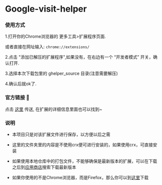 # Google-visit-helper


### 使用方式
1.打开你的Chrome浏览器的 更多工具>扩展程序页面.

或者直接在网址输入: `chrome://extensions/`

2.点击 "添加已解压的扩展程序",如果没有，在右边有一个 “开发者模式” 开关，确认打开.

3.选择本次下载包里的 ghelper_source 目录(注意需要解压)

4.确认后就ok了.

### 官方链接 :baby_chick:
点击 [这里](http://googlehelper.net/) 传送, 在扩展的详细信息里面也可以找到~


### 说明
- 本项目只是对该扩展文件进行保存，以方便以后之需

- 这里的文件夹里的内容是不使用crx便可进行安装的，如果使用crx，可直接安装

- 如果使用本地仓库中的打包文件，不能够确保是最新版本的扩展，可以在下载之后到[应用商店](https://chrome.google.com/webstore/category/extensions)搜索下载最新版本

- 如果你使用的不是Chrome浏览器，而是Firefox，那么你可以到[这里](https://addons.mozilla.org/en-US/firefox/addon/%E8%B0%B7%E6%AD%8C%E4%B8%8A%E7%BD%91%E5%8A%A9%E6%89%8B-%E5%AE%98%E7%BD%91%E7%89%88/)下载

